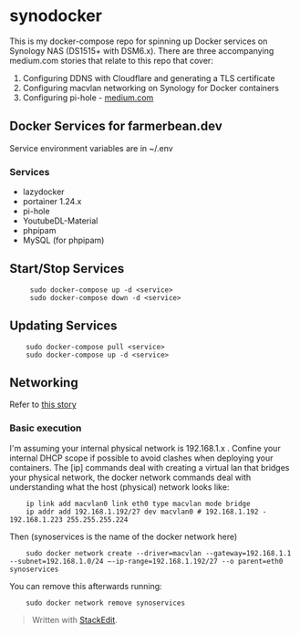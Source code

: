 # synodocker

This is my docker-compose repo for spinning up Docker services on Synology NAS (DS1515+ with DSM6.x). There are three accompanying medium.com stories that relate to this repo that cover:

 1. Configuring DDNS with Cloudflare and generating a TLS certificate
 2. Configuring macvlan networking on Synology for Docker containers
 3. Configuring pi-hole - [medium.com](https://medium.com/@corcoran/installing-pihole-with-docker-on-synology-nas-dsm6-e77f4f0dcb58)

## Docker Services for farmerbean.dev

Service environment  variables are in ~/.env

### Services

- lazydocker
- portainer 1.24.x
- pi-hole
- YoutubeDL-Material
- phpipam
- MySQL (for phpipam)

## Start/Stop Services

```shell
     sudo docker-compose up -d <service>
     sudo docker-compose down -d <service>
```

## Updating Services

```shell
    sudo docker-compose pull <service>
    sudo docker-compose up -d <service>
```

## Networking  

Refer to [this story](https://medium.com/@corcoran/docker-with-macvlan-networking-on-synology-dsm6-741285a0297d?source=---------4------------------)

### Basic execution

I'm assuming your internal physical network is 192.168.1.x . Confine your internal DHCP scope if possible to avoid clashes when deploying your containers. The [ip] commands  deal with creating a virtual lan that bridges your physical network, the docker network commands deal with understanding what the host (physical) network looks like:

```shell
    ip link add macvlan0 link eth0 type macvlan mode bridge
    ip addr add 192.168.1.192/27 dev macvlan0 # 192.168.1.192 - 192.168.1.223 255.255.255.224
```

Then (synoservices is the name of the docker network here)

```shell
    sudo docker network create --driver=macvlan --gateway=192.168.1.1 --subnet=192.168.1.0/24 —-ip-range=192.168.1.192/27 --o parent=eth0 synoservices
```

You can remove this afterwards running:

```shell
    sudo docker network remove synoservices
```

> Written with [StackEdit](https://stackedit.io/).
